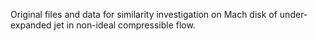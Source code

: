 Original files and data for similarity investigation on Mach disk of under-expanded jet in non-ideal compressible flow.
